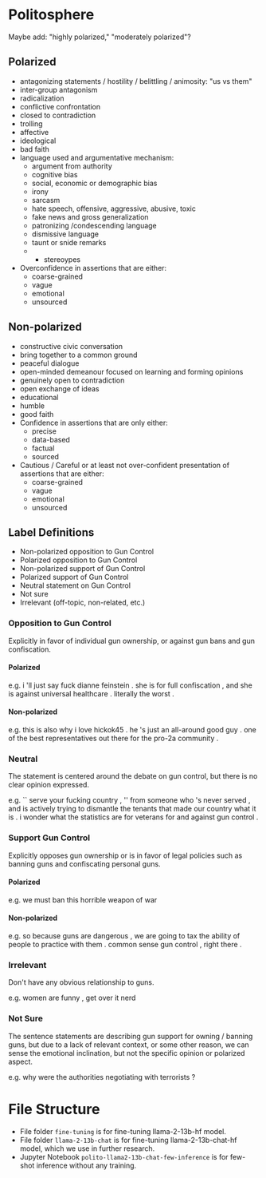 # Politosphere
Maybe add: "highly polarized," "moderately polarized"?

## Polarized
- antagonizing statements / hostility / belittling / animosity: "us vs them"
- inter-group antagonism
- radicalization
- conflictive confrontation
- closed to contradiction
- trolling
- affective
- ideological
- bad faith
- language used and argumentative mechanism:
  - argument from authority
  - cognitive bias
  - social, economic or demographic bias
  - irony
  - sarcasm
  - hate speech, offensive, aggressive, abusive, toxic
  - fake news and gross generalization
  - patronizing /condescending language
  - dismissive language
  - taunt or snide remarks
  - - stereoypes
- Overconfidence in assertions that are either:
  - coarse-grained
  - vague
  - emotional
  - unsourced

## Non-polarized 
- constructive civic conversation
- bring together to a common ground
- peaceful dialogue
- open-minded demeanour focused on learning and forming opinions
- genuinely open to contradiction
- open exchange of ideas
- educational
- humble
- good faith
- Confidence in assertions that are only either:
  - precise
  - data-based
  - factual
  - sourced
- Cautious / Careful or at least not over-confident presentation of assertions that are either:
  - coarse-grained
  - vague
  - emotional
  - unsourced

## Label Definitions
- Non-polarized opposition to Gun Control
- Polarized opposition to Gun Control
- Non-polarized support of Gun Control
- Polarized support of Gun Control
- Neutral statement on Gun Control
- Not sure
- Irrelevant (off-topic, non-related, etc.)

### Opposition to Gun Control
Explicitly in favor of individual gun ownership, or against gun bans and gun confiscation.

#### Polarized
e.g. i 'll just say fuck dianne feinstein . she is for full confiscation , and she is against universal healthcare . literally the worst .

#### Non-polarized
e.g. this is also why i love hickok45 . he 's just an all-around good guy . one of the best representatives out there for the pro-2a community .

### Neutral
The statement is centered around the debate on gun control, but there is no clear opinion expressed.

e.g. `` serve your fucking country , '' from someone who 's never served , and is actively trying to dismantle the tenants that made our country what it is . i wonder what the statistics are for veterans for and against gun control .

### Support Gun Control
Explicitly opposes gun ownership or is in favor of legal policies such as banning guns and confiscating personal guns.

#### Polarized
e.g. we must ban this horrible weapon of war

#### Non-polarized
e.g. so because guns are dangerous , we are going to tax the ability of people to practice with them . common sense gun control , right there .

### Irrelevant
Don't have any obvious relationship to guns.

e.g. women are funny , get over it nerd

### Not Sure
The sentence statements are describing gun support for owning / banning guns, but due to a lack of relevant context, or some other reason, we can sense the emotional inclination, but not the specific opinion or polarized aspect.

e.g. why were the authorities negotiating with terrorists ?





# File Structure

- File folder `fine-tuning` is for fine-tuning llama-2-13b-hf model.
- File folder `llama-2-13b-chat` is for fine-tuning llama-2-13b-chat-hf model, which we use in further research.
- Jupyter Notebook `polito-llama2-13b-chat-few-inference` is for few-shot inference without any training.
